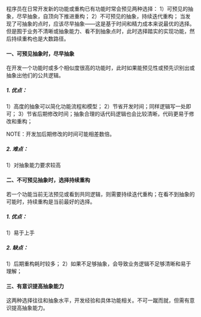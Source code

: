 程序员在日常开发新的功能或重构已有功能时常会预见两种选择：
1）可预见的抽象，尽早抽象，自顶向下推进重构；
2）不可预见的抽象，持续迭代重构；
当发现了可抽象的点时，应该尽早抽象——这是基于时间和精力成本来说最优的选择。但是囿于业务不清晰或抽象能力、看不到抽象点时，此时选择踏实的实现功能，然后持续重构也是大数路径。

#### 一、可预见抽象时，尽早抽象

在开发一个功能时或多个相似度很高的功能时，此时如果能预见性或预先识别出或抽象出他们的公共逻辑。

##### 1. 优点：

1）高度的抽象可以简化功能流程和模型；
2）节省开发时间；同样逻辑写一处即可；
3）节省后期修改时间；抽象合理的话代码逻辑也会比较清晰，代码更易于修改和重构；

NOTE：开发加后期修改的时间可能相差数倍。

##### 2. 难点：

1）对抽象能力要求较高

#### 二、不可预见抽象时，选择持续重构

若一个功能当前无法预见或看到共同逻辑，则需要持续迭代重构；在看不到抽象的可能时，持续重构是当前最好的选择。

##### 1. 优点：

1）易于上手

##### 2. 缺点：

1）后期重构耗时较多；
2）如果不足够抽象，会导致业务逻辑不足够清晰和易于理解；

#### 三、有意识提高抽象能力

这两种选择往往和抽象水平，开发经验和具体功能相关。不可一蹴而就，但需有意识提高抽象能力。